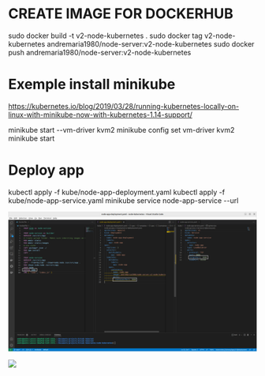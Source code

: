 # CREATE IMAGE FOR DOCKERHUB
sudo docker build -t v2-node-kubernetes .
sudo docker tag v2-node-kubernetes andremaria1980/node-server:v2-node-kubernetes
sudo docker push andremaria1980/node-server:v2-node-kubernetes

# Exemple install minikube 
https://kubernetes.io/blog/2019/03/28/running-kubernetes-locally-on-linux-with-minikube-now-with-kubernetes-1.14-support/

minikube start --vm-driver kvm2
minikube config set vm-driver kvm2
minikube start

# Deploy app
kubectl apply -f kube/node-app-deployment.yaml
kubectl apply -f kube/node-app-service.yaml
minikube service node-app-service --url


![](images/schema.png)

![](https://github.com/AndreMariaDev/NodejsMySQLDeploy/blob/master/images/shemaKubernetesNodejsMySQL.png)